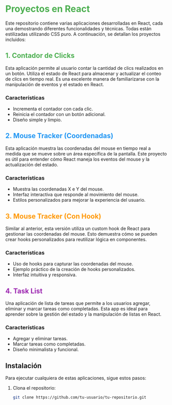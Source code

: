 # <h1 style="color: #4CAF50;">Proyectos en React</h1>

Este repositorio contiene varias aplicaciones desarrolladas en React, cada una demostrando diferentes funcionalidades y técnicas. Todas están estilizadas utilizando CSS puro. A continuación, se detallan los proyectos incluidos:

<h2 style="color: #4CAF50;">1. Contador de Clicks</h2>

Esta aplicación permite al usuario contar la cantidad de clics realizados en un botón. Utiliza el estado de React para almacenar y actualizar el conteo de clics en tiempo real. Es una excelente manera de familiarizarse con la manipulación de eventos y el estado en React.

### Características
- Incrementa el contador con cada clic.
- Reinicia el contador con un botón adicional.
- Diseño simple y limpio.

<h2 style="color: #2196F3;">2. Mouse Tracker (Coordenadas)</h2>

Esta aplicación muestra las coordenadas del mouse en tiempo real a medida que se mueve sobre un área específica de la pantalla. Este proyecto es útil para entender cómo React maneja los eventos del mouse y la actualización del estado.

### Características
- Muestra las coordenadas X e Y del mouse.
- Interfaz interactiva que responde al movimiento del mouse.
- Estilos personalizados para mejorar la experiencia del usuario.

<h2 style="color: #FF9800;">3. Mouse Tracker (Con Hook)</h2>

Similar al anterior, esta versión utiliza un custom hook de React para gestionar las coordenadas del mouse. Esto demuestra cómo se pueden crear hooks personalizados para reutilizar lógica en componentes.

### Características
- Uso de hooks para capturar las coordenadas del mouse.
- Ejemplo práctico de la creación de hooks personalizados.
- Interfaz intuitiva y responsiva.

<h2 style="color: #9C27B0;">4. Task List</h2>

Una aplicación de lista de tareas que permite a los usuarios agregar, eliminar y marcar tareas como completadas. Esta app es ideal para aprender sobre la gestión del estado y la manipulación de listas en React.

### Características
- Agregar y eliminar tareas.
- Marcar tareas como completadas.
- Diseño minimalista y funcional.

## Instalación

Para ejecutar cualquiera de estas aplicaciones, sigue estos pasos:

1. Clona el repositorio:
   ```bash
   git clone https://github.com/tu-usuario/tu-repositorio.git
